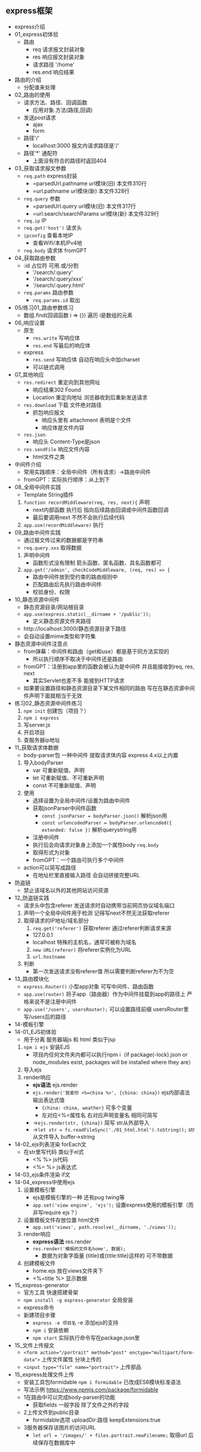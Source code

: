 ## express框架
- express介绍
- 01_express初体验
  - 路由
    - req 请求报文封装对象
    - res 响应报文封装对象
    - 请求路径 '/home'
    - res.end 响应结果
- 路由的介绍
  - 分配谁来处理
- 02_路由的使用
  - 请求方法、路径、回调函数
    - 应用对象.方法(路径,回调)
  - 发送post请求
    - ajax
    - form
  - 路径'/'
    - localhost:3000 报文内请求路径是'/'
  - 路径'*' 通配符
    - 上面没有符合的路径时返回404
- 03_获取请求报文参数
  - `req.path` express封装
    - =parsedUrl.pathname url模块(旧) 本文件310行
    - =url.pathname url模块(新) 本文件328行
  - `req.query` 参数
    - =parsedUrl.query url模块(旧) 本文件317行
    - =url.search/searchParams url模块(新) 本文件329行
  - `req.ip` IP
  - `req.get('host')` 请求头
  - `ipconfig` 查看本地IP
    - 查看Wifi/本机IPv4地
  - `req.body` 请求体 fromGPT
- 04_获取路由参数
  - :id 占位符 可用.或/分割
    - '/search/:query'
    - '/search/:query/xxx'
    - '/search/:query.html'
  - `req.params` 路由参数
    - `req.params.id` 取出
- 05/练习01_路由参数练习
  - 数组.find(回调函数 i => {}) 遍历 i是数组的元素
- 06_响应设置
  - 原生
    - `res.write` 写响应体
    - `res.end` 写最后的响应体
  - express
    - `res.send` 写响应体 自动在响应头中加charset
    - 可以链式调用
- 07_其他响应
  - `res.redirect` 重定向到其他网址
    - 响应结果302 Found
    - Location 重定向地址 浏览器收到后重新发送请求
  - `res.download` 下载 文件绝对路径
    - 抓包响应报文
      - 响应头里有 attachment 表明是个文件
      - 响应体是文件内容
  - `res.json`
    - 响应头 Content-Type是json
  - `res.sendFile` 响应文件内容
    - html文件之类
- 中间件介绍
  - 常用实践顺序：全局中间件（所有请求）→路由中间件
  - fromGPT：实际执行顺序：从上到下
- 08_全局中间件实践
  - Template String插件
  1. `function recordMiddleware(req, res, next){` 声明
     - next内部函数 执行后 指向后续路由回调或中间件函数回调
     - 最后要调用next 不然不会执行后续代码
  2. `app.use(recordMiddleware)` 执行
- 09_路由中间件实践
  - 通过报文传过来的数据都是字符串
  - `req.query.xxx` 取得数据
  1. 声明中间件
     - 函数形式没有限制 箭头函数、匿名函数、具名函数都可
  2. `app.get('/admin', checkCodeMiddleware, (req, res) => {`
     - 路由中间件放到受约束的路由规则中
     - 匹配路由后先执行路由中间件
     - 校验身份、权限
- 10_静态资源中间件
  - 静态资源目录/网站根目录
  - `app.use(express.static(__dirname + '/public'));`
    - 定义静态资源文件夹路径
  - http://localhost:3000/静态资源目录下路径
  - 会自动设置mime类型和字符集
- 静态资源中间件注意点
  - from弹幕：中间件和路由（get和use）都是基于同方法实现的
    - 所以执行顺序不取决于中间件还是路由
  - fromGPT：注册到app里的函数会被认为是中间件 并且能接收到req, res, next
    - 其实Servlet也差不多 能接到HTTP请求
  - 如果要设置路径和静态资源目录下某文件相同的路由 写在在静态资源中间件声明下面就相当于无效
- 练习02_静态资源中间件练习
  1. `npm init` 创建包（项目？）
  2. `npm i express` 
  3. 写server.js
  4. 开启项目
  5. 查服务器ip地址
- 11_获取请求体数据
  - body-parser包 一种中间件 提取请求体内容 express 4.x以上内置
  1. 导入bodyParser
       - var 可重新赋值、声明
       - let 可重新赋值、不可重新声明
       - const 不可重新赋值、声明
  2. 使用
     - 选择设置为全局中间件/设置为路由中间件
     - 获取jsonParser中间件函数
       - `const jsonParser = bodyParser.json()` 解析json用
       - `const urlencodedParser = bodyParser.urlencoded({ extended: false })` 解析querystring用
     - 注册中间件
     - 执行后会向请求对象身上添加一个属性body `req.body`
     - 取得形式为对象
     - fromGPT：一个路由可执行多个中间件
  - action可以简写成路径
    - 在地址栏里直接输入路径 会自动拼接完整URL
- 防盗链
  - 禁止该域名以外的其他网站访问资源
- 12_防盗链实践
  - 请求头中包含referer 发送请求时自动携带当前网页协议域名端口
  1. 声明一个全局中间件用于检测 记得写next不然无法获取referer
  2. 取得请求的IP地址/域名部分
     1. `req.get('referer')` 获取referer 通过referer判断请求来源
       - 127.0.0.1 
       - localhost 特殊的主机名，通常可被称为域名
     2. `new URL(referer)` 将referer实例化为URL 
     3. `url.hostname` 
  3. 判断 
     - 第一次发送请求没有referer值 所以需要判断referer为不为空
- 13_路由模块化
  - `express.Router()` 小型app对象 可写中间件、路由函数
  - `app.use(router)` 将子app（路由器）作为中间件挂载到app的路径上 严格来说不是注册中间件
  - `app.use('/users', usersRouter);` 可以设置路径前缀 usersRouter里写/users后的路径
- 14-模板引擎
- 14-01_EJS初体验
  - 用于分离 服务器端js 和 html 类似于jsp
  1. `npm i ejs` 安装EJS
     - 项目内任何文件夹内都可以执行npm i（if package(-lock).json or node_modules exist, packages will be installed where they are）
  2. 导入ejs
  3. render响应
     - **ejs语法** ejs.render
     - `ejs.render('我爱你 <%=china %>', {china: china})` ejs内部语法 输出表达式值
       - `{china: china, weather}` 可多个变量
       - 左对应<%=属性名 右对应声明变量名 相同可简写
     - →`ejs.render(str, {china})` 简写 str从外部导入
     - →`let str = fs.readFileSync('./01_html.html').toString();` str从文件导入 buffer→string
- 14-02_ejs列表渲染 forEach文
  - 在str里写代码 类似于el式
    - <% %> js代码
    - <%= %> js表达式
- 14-03_ejs条件渲染 if文
- 14-04_express中使用ejs
  1. 设置模板引擎
       - ejs是模板引擎的一种 还有pug twing等
       - `app.set('view engine', 'ejs');` 设置express使用的模板引擎（而非写require ejs？）
  2. 设置模板文件存放位置 html文件
       - `app.set('views', path.resolve(__dirname, './views'));` 
  3. render响应
       - **express语法** res.render
       - `res.render('模板的文件名home', 数据);`
         - 数据为对象字面量 {title}或{title:title}这样的 可不带数据
  4. 创建模板文件
       - home.ejs 放在views文件夹下
       - <%=title %> 显示数据
- 15_express-generator
  - 官方工具 快速搭建骨架
  - `npm install -g express-generator` 全局安装
  - express命令
  - 新建项目步骤
    - `express -e 项目名` -e 添加ejs的支持
    - `npm i` 安装依赖
    - `npm start` 实际执行命令写在package.json里
- 15_文件上传报文
  - `<form action="/portrait" method="post" enctype="multipart/form-data">` 上传文件属性 分块上传的
  - `<input type="file" name="portrait">` 上传部品
- 15_express处理文件上传
  - 安装工具包formidable `npm i formidable` 已改成ES6模块标准语法
  - 写法示例 https://www.npmjs.com/package/formidable
  - 1在路由中可以完成body-parser的功能
    - 获取fields 一般字段 除了文件之外的字段
  - 2上传文件到public目录
    - formidable选项 uploadDir:路径 keepExtensions:true
  - 3服务器保存该图片的访问URL
    - `let url = '/images/' + files.portrait.newFilename;` 取得url 后续保存在数据库中